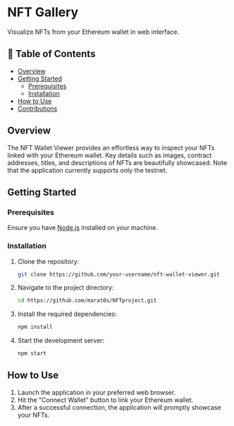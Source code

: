 # NFT Gallery 

Visualize NFTs from your Ethereum wallet in web interface.

## 📌 Table of Contents

- [Overview](#overview)
- [Getting Started](#getting-started)
  - [Prerequisites](#prerequisites)
  - [Installation](#installation)
- [How to Use](#how-to-use)
- [Contributions](#contributions)

## Overview

The NFT Wallet Viewer provides an effortless way to inspect your NFTs linked with your Ethereum wallet. Key details such as images, contract addresses, titles, and descriptions of NFTs are beautifully showcased. Note that the application currently supports only the testnet.

## Getting Started

### Prerequisites

Ensure you have [Node.js](https://nodejs.org/) installed on your machine.

### Installation

1. Clone the repository:
   ```bash
   git clone https://github.com/your-username/nft-wallet-viewer.git
   ```
2. Navigate to the project directory:
   ```bash
   cd https://github.com/marat0s/NFTproject.git
   ```
3. Install the required dependencies:
   ```bash
   npm install
   ```
4. Start the development server:
   ```bash
   npm start
   ```
   
## How to Use

1. Launch the application in your preferred web browser.
2. Hit the "Connect Wallet" button to link your Ethereum wallet.
3. After a successful connection, the application will promptly showcase your NFTs.


